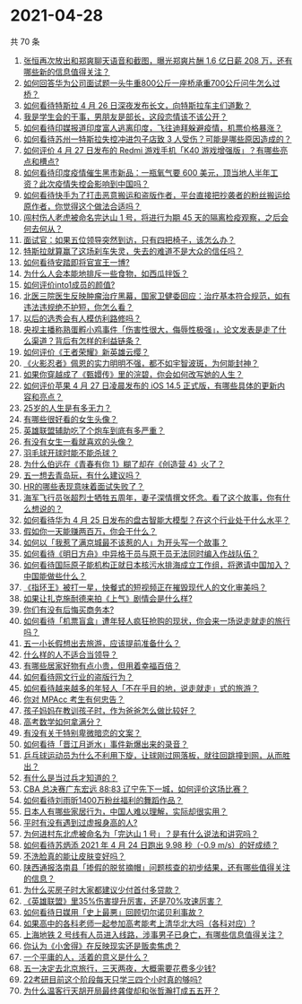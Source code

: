 # 2021-04-28

共 70 条

<!-- BEGIN -->
<!-- 最后更新时间 Wed Apr 28 2021 05:00:48 GMT+0800 (China Standard Time) -->

1. [张恒再次放出和郑爽聊天语音和截图，曝光郑爽片酬 1.6 亿日薪 208
   万，还有哪些新的信息值得关注？](https://www.zhihu.com/question/456689667)
2. [如何回答华为公司面试题一头牛重800公斤一座桥承重700公斤问牛怎么过桥？](https://www.zhihu.com/question/455269838)
3. [如何看待特斯拉 4 月 26 日深夜发布长文，向特斯拉车主们道歉？](https://www.zhihu.com/question/456750609)
4. [我是学生会的干事，男朋友是部长，这段恋情该不该公开？](https://www.zhihu.com/question/305452167)
5. [如何看待印媒报道印度富人逃离印度，飞往迪拜躲避疫情，机票价格暴涨？](https://www.zhihu.com/question/456507428)
6. [如何看待苏州一特斯拉失控冲进包子店致 3
   人受伤？可能是哪些原因造成的？](https://www.zhihu.com/question/456824609)
7. [如何评价 4 月 27 日发布的 Redmi 游戏手机「K40
   游戏增强版」？有哪些亮点和槽点?](https://www.zhihu.com/question/455567093)
8. [如何看待印度疫情催生黑市新品：一瓶氧气要 600
   美元，顶当地人半年工资？此次疫情失控会影响到中国吗？](https://www.zhihu.com/question/456762173)
9. [如何看待快手为了打击恶意搬运和盗版作者，平台直接把抄袭者的粉丝搬运给原作者，你觉得这个做法合适吗？](https://www.zhihu.com/question/456833182)
10. [闯村伤人老虎被命名完达山 1 号，将进行为期 45
    天的隔离检疫观察，之后会何去何从？](https://www.zhihu.com/question/456624777)
11. [面试官：如果五位领导突然到访，只有四把椅子，该怎么办？](https://www.zhihu.com/question/456412666)
12. [特斯拉就算赢了这场刹车失灵，失去的难道不是大众的信任吗？](https://www.zhihu.com/question/456103976)
13. [如何看待安踏即将官宣王一博?](https://www.zhihu.com/question/456777013)
14. [为什么人会本能地排斥一些食物，如西瓜拌饭？](https://www.zhihu.com/question/336056006)
15. [如何评价into1成员的颜值?](https://www.zhihu.com/question/456470539)
16. [北医三院医生反映肿瘤治疗黑幕，国家卫健委回应：治疗基本符合规范，如有违法违规绝不护短，你怎么看？](https://www.zhihu.com/question/456794621)
17. [以后的选秀会有人模仿利路修吗？](https://www.zhihu.com/question/455026059)
18. [央视主播称熟蛋孵小鸡事件「伤害性很大，侮辱性极强」，论文发表是走了什么渠道？背后有怎样的利益链条？](https://www.zhihu.com/question/456771764)
19. [如何评价《王者荣耀》新英雄云缨？](https://www.zhihu.com/question/456762502)
20. [《火影忍者》佩恩的实力明明不强，都不如宇智波斑，为何能封神？](https://www.zhihu.com/question/438703482)
21. [如果你穿越成了《甄嬛传》里的浣碧，你会如何改写她的人生？](https://www.zhihu.com/question/403088622)
22. [如何评价苹果 4 月 27 日凌晨发布的 iOS 14.5
    正式版，有哪些具体的更新内容和亮点？](https://www.zhihu.com/question/456432980)
23. [25岁的人生是有多无力？](https://www.zhihu.com/question/362423000)
24. [有哪些很好看的女生头像？](https://www.zhihu.com/question/314854320)
25. [英雄联盟辅助吃了个炮车到底有多严重？](https://www.zhihu.com/question/341459636)
26. [有没有女生一看就喜欢的头像？](https://www.zhihu.com/question/410954554)
27. [羽毛球开球时能不能杀球？](https://www.zhihu.com/question/455936801)
28. [为什么伯远在《青春有你 1》糊了却在《创造营 4》火了？](https://www.zhihu.com/question/454685611)
29. [五一想去青岛玩，有什么建议吗？](https://www.zhihu.com/question/454155019)
30. [HR的哪些表现意味着面试失败了？](https://www.zhihu.com/question/20709602)
31. [海军飞行员张超烈士牺牲五周年，妻子深情撰文怀念。看了这个故事，你有什么想说的？](https://www.zhihu.com/question/456803451)
32. [如何看待华为 4 月 25
    日发布的盘古智能大模型？在这个行业处于什么水平？](https://www.zhihu.com/question/456443707)
33. [假如你一天能赚两百万，你会干什么？](https://www.zhihu.com/question/456751113)
34. [如何以「我惹了满京城最不该惹的人」为开头写一个故事？](https://www.zhihu.com/question/436381988)
35. [如何看待《明日方舟》中异格干员与原干员无法同时编入作战队伍？](https://www.zhihu.com/question/456424641)
36. [如何看待国际原子能机构正就日本核污水排海成立工作组，将邀请中国加入？中国能做些什么？](https://www.zhihu.com/question/456690380)
37. [《指环王》被打一星，快餐式的短视频正在摧毁现代人的文化审美吗？](https://www.zhihu.com/question/455715097)
38. [如果让扎克施耐德来拍《上气》剧情会是什么样?](https://www.zhihu.com/question/455062199)
39. [你们有没有后悔买商务本?](https://www.zhihu.com/question/447200202)
40. [如何看待「机票盲盒」遭年轻人疯狂抢购的现状，你会来一场说走就走的旅行吗？](https://www.zhihu.com/question/455933441)
41. [五一小长假想出去旅游，应该提前准备什么？](https://www.zhihu.com/question/454431058)
42. [什么样的人不适合当领导？](https://www.zhihu.com/question/324628127)
43. [有哪些居家好物有点小贵，但用着幸福百倍？](https://www.zhihu.com/question/448409513)
44. [如何看待网文行业的盗版行为？](https://www.zhihu.com/question/456620029)
45. [如何看待越来越多的年轻人「不在乎目的地，说走就走」式的旅游？](https://www.zhihu.com/question/456042879)
46. [你对 MPAcc 考生有何忠告？](https://www.zhihu.com/question/266728576)
47. [孩子妈妈在教训孩子时，作为爸爸怎么做比较好？](https://www.zhihu.com/question/456141768)
48. [高考数学如何拿满分？](https://www.zhihu.com/question/26735443)
49. [有没有关于特别卑微暗恋的文案？](https://www.zhihu.com/question/452924862)
50. [如何看待「晋江月逝水」事件新爆出来的录音？](https://www.zhihu.com/question/456698766)
51. [乒乓球运动员为什么不利用下旋，让球刚过网落板，就往回跳撞到网，从而胜出？](https://www.zhihu.com/question/453888891)
52. [有什么是当过兵才知道的？](https://www.zhihu.com/question/276955696)
53. [CBA 总决赛广东宏远 88:83
    辽宁先下一城，如何评价这场比赛？](https://www.zhihu.com/question/456867826)
54. [如何看待刘雨昕1400万粉丝福利的舞蹈作品？](https://www.zhihu.com/question/456685594)
55. [日本人有哪些家居行为，中国人难以理解，实际却很实用？](https://www.zhihu.com/question/365091172)
56. [平时有没有遇到过虚报身高的人?](https://www.zhihu.com/question/331976799)
57. [为何进村东北虎被命名为「完达山 1 号」？是有什么说法和讲究吗？](https://www.zhihu.com/question/456618989)
58. [如何看待苏炳添 2021 年 4 月 24 日跑出 9.98 秒（-0.9
    m/s）的好成绩？](https://www.zhihu.com/question/456330592)
59. [不洗脸真的能让皮肤变好吗？](https://www.zhihu.com/question/317026624)
60. [陕西通报洛南县「掺假的脱贫摘帽」问题核查的初步结果，还有哪些值得关注的信息？](https://www.zhihu.com/question/456741134)
61. [为什么买房子时大家都建议少付首付多贷款？](https://www.zhihu.com/question/311795004)
62. [《英雄联盟》里35%伤害提升厉害，还是70%攻速厉害？](https://www.zhihu.com/question/456472020)
63. [如何看待日媒用「史上最悪」回顾切尔诺贝利事故？](https://www.zhihu.com/question/456713294)
64. [如果高中的各科老师一起参加高考能考上清华北大吗（各科对应）?](https://www.zhihu.com/question/443860742)
65. [上海地铁 2
    号线有人员进入线路，涉事男子已身亡，有哪些信息值得关注？](https://www.zhihu.com/question/456666009)
66. [你认为《小舍得》在反映现实还是贩卖焦虑？](https://www.zhihu.com/question/456153655)
67. [一个平庸的人，活着的意义是什么？](https://www.zhihu.com/question/436020711)
68. [五一决定去北京旅行，三天两夜，大概需要花费多少钱?](https://www.zhihu.com/question/452999311)
69. [22考研目前这个阶段每天只学三四个小时真的够吗?](https://www.zhihu.com/question/456380899)
70. [为什么温客行天胡开局最终龚俊却和张哲瀚打成五五开？](https://www.zhihu.com/question/451602312)

<!-- END -->
